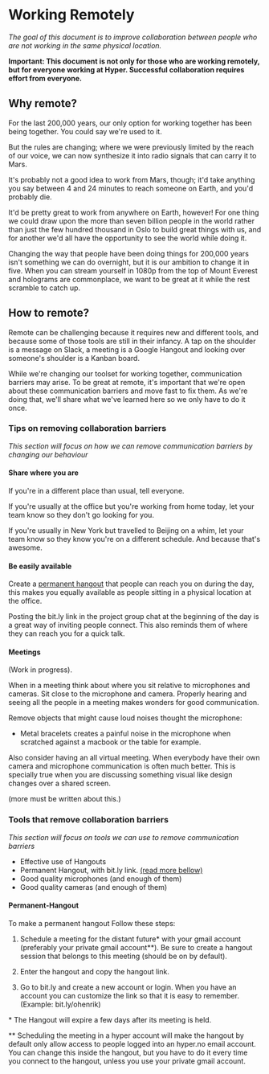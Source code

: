 # Working Remotely

*The goal of this document is to improve collaboration between people who
 are not working in the same physical location.*

 **Important: This document is not only for those who are working remotely,
 but for everyone working at Hyper.
 Successful collaboration requires effort from everyone.**

## Why remote?

For the last 200,000 years, our only option for working together has been
being together. You could say we're used to it.

But the rules are changing; where we were previously limited by the reach of
our voice, we can now synthesize it into radio signals that can carry it
to Mars.

It's probably not a good idea to work from Mars, though; it'd take anything
you say between 4 and 24 minutes to reach someone on Earth, and you'd probably
die.

It'd be pretty great to work from anywhere on Earth, however! For one thing we
could draw upon the more than seven billion people in the world rather than
just the few hundred thousand in Oslo to build great things with us, and for
another we'd all have the opportunity to see the world while doing it.

Changing the way that people have been doing things for 200,000 years isn't
something we can do overnight, but it is our ambition to change it in five.
When you can stream yourself in 1080p from the top of Mount Everest and
holograms are commonplace, we want to be great at it while the rest scramble
to catch up.

## How to remote?

Remote can be challenging because it requires new and different tools, and
because some of those tools are still in their infancy. A tap on the shoulder
is a message on Slack, a meeting is a Google Hangout and looking over
someone's shoulder is a Kanban board.

While we're changing our toolset for working together, communication barriers
may arise. To be great at remote, it's important that we're open about these
communication barriers and move fast to fix them. As we're doing that, we'll
share what we've learned here so we only have to do it once.

### Tips on removing collaboration barriers

*This section will focus on how we can remove
communication barriers by changing our behaviour*

#### Share where you are

If you're in a different place than usual, tell everyone.

If you're usually at the office but you're working from home today,
let your team know so they don't go looking for you.

If you're usually in New York but travelled to Beijing on a whim,
let your team know so they know you're on a different schedule. And
because that's awesome.

#### Be easily available

Create a [permanent hangout](#permanent-hangout) that people can reach
you on during the day, this makes you equally available as people sitting
in a physical location at the office.

Posting the bit.ly link in the project group chat at the beginning of the
day is a great way of inviting people connect. This also reminds them of
where they can reach you for a quick talk.

#### Meetings

(Work in progress).

When in a meeting think about where you sit relative to microphones and
cameras. Sit close to the microphone and camera. Properly hearing and seeing
all the people in a meeting makes wonders for good communication.

Remove objects that might cause loud noises thought the microphone:

*   Metal bracelets creates a painful noise in the microphone
when scratched against a macbook or the table for example.

Also consider having an all virtual meeting. When everybody have their own
camera and microphone communication is often much better.
This is specially true when you are discussing something visual like
design changes over a shared screen.

(more must be written about this.)

### Tools that remove collaboration barriers

*This section will focus on tools we can use to remove
communication barriers*

*   Effective use of Hangouts
*   Permanent Hangout, with bit.ly link. [(read more bellow)](#permanent-hangout)
*   Good quality microphones (and enough of them)
*   Good quality cameras (and enough of them)

#### Permanent-Hangout

To make a permanent hangout Follow these steps:

1.  Schedule a meeting for the distant future\* with your gmail account
(preferably your private gmail account\**). Be sure to create a hangout session
that belongs to this meeting (should be on by default).

2.  Enter the hangout and copy the hangout link.

3.  Go to bit.ly and create a new account or login. When you have an account
you can customize the link so that it is easy to remember. (Example:
bit.ly/ohenrik)

\* The Hangout will expire a few days after its meeting is held.

\** Scheduling the meeting in a hyper account will make the hangout by default
only allow access to people logged into an hyper.no email account.
You can change this inside the hangout, but you have to do it every time you
connect to the hangout, unless you use your private gmail account.
